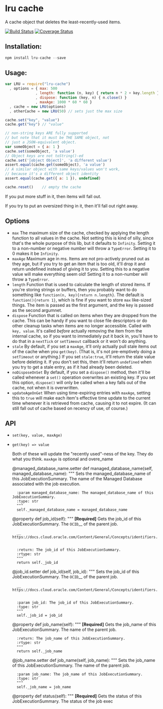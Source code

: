 # lru cache

A cache object that deletes the least-recently-used items.

[![Build Status](https://travis-ci.org/isaacs/node-lru-cache.svg?branch=master)](https://travis-ci.org/isaacs/node-lru-cache) [![Coverage Status](https://coveralls.io/repos/isaacs/node-lru-cache/badge.svg?service=github)](https://coveralls.io/github/isaacs/node-lru-cache)

## Installation:

```javascript
npm install lru-cache --save
```

## Usage:

```javascript
var LRU = require("lru-cache")
  , options = { max: 500
              , length: function (n, key) { return n * 2 + key.length }
              , dispose: function (key, n) { n.close() }
              , maxAge: 1000 * 60 * 60 }
  , cache = new LRU(options)
  , otherCache = new LRU(50) // sets just the max size

cache.set("key", "value")
cache.get("key") // "value"

// non-string keys ARE fully supported
// but note that it must be THE SAME object, not
// just a JSON-equivalent object.
var someObject = { a: 1 }
cache.set(someObject, 'a value')
// Object keys are not toString()-ed
cache.set('[object Object]', 'a different value')
assert.equal(cache.get(someObject), 'a value')
// A similar object with same keys/values won't work,
// because it's a different object identity
assert.equal(cache.get({ a: 1 }), undefined)

cache.reset()    // empty the cache
```

If you put more stuff in it, then items will fall out.

If you try to put an oversized thing in it, then it'll fall out right
away.

## Options

* `max` The maximum size of the cache, checked by applying the length
  function to all values in the cache.  Not setting this is kind of
  silly, since that's the whole purpose of this lib, but it defaults
  to `Infinity`.  Setting it to a non-number or negative number will
  throw a `TypeError`.  Setting it to 0 makes it be `Infinity`.
* `maxAge` Maximum age in ms.  Items are not pro-actively pruned out
  as they age, but if you try to get an item that is too old, it'll
  drop it and return undefined instead of giving it to you.
  Setting this to a negative value will make everything seem old!
  Setting it to a non-number will throw a `TypeError`.
* `length` Function that is used to calculate the length of stored
  items.  If you're storing strings or buffers, then you probably want
  to do something like `function(n, key){return n.length}`.  The default is
  `function(){return 1}`, which is fine if you want to store `max`
  like-sized things.  The item is passed as the first argument, and
  the key is passed as the second argumnet.
* `dispose` Function that is called on items when they are dropped
  from the cache.  This can be handy if you want to close file
  descriptors or do other cleanup tasks when items are no longer
  accessible.  Called with `key, value`.  It's called *before*
  actually removing the item from the internal cache, so if you want
  to immediately put it back in, you'll have to do that in a
  `nextTick` or `setTimeout` callback or it won't do anything.
* `stale` By default, if you set a `maxAge`, it'll only actually pull
  stale items out of the cache when you `get(key)`.  (That is, it's
  not pre-emptively doing a `setTimeout` or anything.)  If you set
  `stale:true`, it'll return the stale value before deleting it.  If
  you don't set this, then it'll return `undefined` when you try to
  get a stale entry, as if it had already been deleted.
* `noDisposeOnSet` By default, if you set a `dispose()` method, then
  it'll be called whenever a `set()` operation overwrites an existing
  key.  If you set this option, `dispose()` will only be called when a
  key falls out of the cache, not when it is overwritten.
* `updateAgeOnGet` When using time-expiring entries with `maxAge`,
  setting this to `true` will make each item's effective time update
  to the current time whenever it is retrieved from cache, causing it
  to not expire.  (It can still fall out of cache based on recency of
  use, of course.)

## API

* `set(key, value, maxAge)`
* `get(key) => value`

    Both of these will update the "recently used"-ness of the key.
    They do what you think. `maxAge` is optional and overe_name

    @managed_database_name.setter
    def managed_database_name(self, managed_database_name):
        """
        Sets the managed_database_name of this JobExecutionSummary.
        The name of the Managed Database associated with the job execution.


        :param managed_database_name: The managed_database_name of this JobExecutionSummary.
        :type: str
        """
        self._managed_database_name = managed_database_name

    @property
    def job_id(self):
        """
        **[Required]** Gets the job_id of this JobExecutionSummary.
        The `OCID`__ of the parent job.

        __ https://docs.cloud.oracle.com/Content/General/Concepts/identifiers.htm


        :return: The job_id of this JobExecutionSummary.
        :rtype: str
        """
        return self._job_id

    @job_id.setter
    def job_id(self, job_id):
        """
        Sets the job_id of this JobExecutionSummary.
        The `OCID`__ of the parent job.

        __ https://docs.cloud.oracle.com/Content/General/Concepts/identifiers.htm


        :param job_id: The job_id of this JobExecutionSummary.
        :type: str
        """
        self._job_id = job_id

    @property
    def job_name(self):
        """
        **[Required]** Gets the job_name of this JobExecutionSummary.
        The name of the parent job.


        :return: The job_name of this JobExecutionSummary.
        :rtype: str
        """
        return self._job_name

    @job_name.setter
    def job_name(self, job_name):
        """
        Sets the job_name of this JobExecutionSummary.
        The name of the parent job.


        :param job_name: The job_name of this JobExecutionSummary.
        :type: str
        """
        self._job_name = job_name

    @property
    def status(self):
        """
        **[Required]** Gets the status of this JobExecutionSummary.
        The status of the job exec